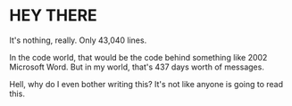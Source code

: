 # HEY THERE
It's nothing, really.  Only 43,040 lines. 

In the code world, that would be the code behind something like 2002 Microsoft Word. But in my world, that's 437 days worth of messages.


Hell, why do I even bother writing this? It's not like anyone is going to read this. 